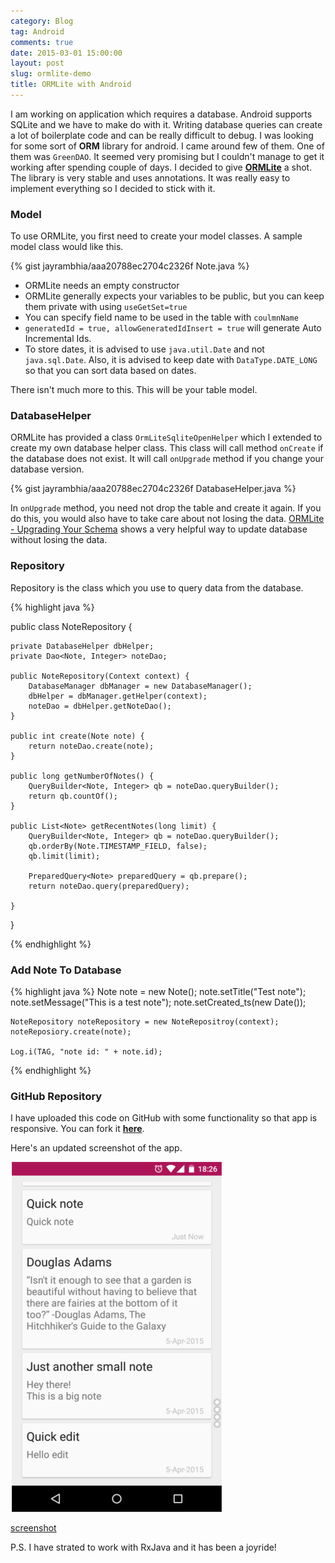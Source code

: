 ```yaml
---
category: Blog
tag: Android
comments: true
date: 2015-03-01 15:00:00
layout: post
slug: ormlite-demo
title: ORMLite with Android
---
```


I am working on application which requires a database. Android supports SQLite and we have to make do with it. Writing database queries can create a lot of boilerplate code and can be really difficult to debug. I was looking for some sort of **ORM** library for android. I came around few of them. One of them was `GreenDAO`. It seemed very promising but I couldn't manage to get it working after spending couple of days. I decided to give **[ORMLite](http://ormlite.com/docs/android)** a shot. The library is very stable and uses annotations. It was really easy to implement everything so I decided to stick with it.

### Model
To use ORMLite, you first need to create your model classes. A sample model class would like this.

{% gist jayrambhia/aaa20788ec2704c2326f Note.java %}

 - ORMLite needs an empty constructor
 - ORMLite generally expects your variables to be public, but you can keep them private with using `useGetSet=true`
 - You can specify field name to be used in the table with `coulmnName`
 - `generatedId = true, allowGeneratedIdInsert = true` will generate Auto Incremental Ids.
 - To store dates, it is advised to use `java.util.Date` and not `java.sql.Date`. Also, it is advised to keep date with `DataType.DATE_LONG` so that you can sort data based on dates.
 
There isn't much more to this. This will be your table model.

### DatabaseHelper

ORMLite has provided a class `OrmLiteSqliteOpenHelper` which I extended to create my own database helper class. This class will call method `onCreate` if the database does not exist. It will call `onUpgrade` method if you change your database version.

{% gist jayrambhia/aaa20788ec2704c2326f DatabaseHelper.java %}

In `onUpgrade` method, you need not drop the table and create it again. If you do this, you would also have to take care about not losing the data. [ORMLite - Upgrading Your Schema](http://ormlite.com/javadoc/ormlite-core/doc-files/ormlite_4.html#Upgrading-Schema) shows a very helpful way to update database without losing the data.

### Repository

Repository is the class which you use to query data from the database.

{% highlight java %}

public class NoteRepository {
 
    private DatabaseHelper dbHelper;
    private Dao<Note, Integer> noteDao;
 
    public NoteRepository(Context context) {
        DatabaseManager dbManager = new DatabaseManager();
        dbHelper = dbManager.getHelper(context);
        noteDao = dbHelper.getNoteDao();
    }
    
    public int create(Note note) {
        return noteDao.create(note);
    }
    
    public long getNumberOfNotes() {
        QueryBuilder<Note, Integer> qb = noteDao.queryBuilder();
        return qb.countOf();
    }
 
    public List<Note> getRecentNotes(long limit) {
        QueryBuilder<Note, Integer> qb = noteDao.queryBuilder();
        qb.orderBy(Note.TIMESTAMP_FIELD, false);
        qb.limit(limit);
        
        PreparedQuery<Note> preparedQuery = qb.prepare();
        return noteDao.query(preparedQuery);

    }
}

{% endhighlight %}

### Add Note To Database

{% highlight java %}
    Note note = new Note();
    note.setTitle("Test note");
    note.setMessage("This is a test note");
    note.setCreated_ts(new Date());
    
    NoteRepository noteRepository = new NoteRepositroy(context);
    noteReposiory.create(note);
    
    Log.i(TAG, "note id: " + note.id);

{% endhighlight %}

### GitHub Repository

I have uploaded this code on GitHub with some functionality so that app is responsive. You can fork it **[here](https://github.com/jayrambhia/ORMLiteDemo)**.

Here's an updated screenshot of the app.

![screenshot](https://raw.githubusercontent.com/jayrambhia/ORMLiteDemo/master/screenshot/Screenshot_2015-04-08-18-26-06.png)

[screenshot](https://github.com/jayrambhia/ORMLiteDemo/blob/master/screenshot/Screenshot_2015-04-08-18-26-06.png)

P.S. I have strated to work with RxJava and it has been a joyride!
